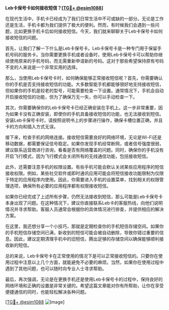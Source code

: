 **Leb卡保号卡如何接收短信？[[TG💪+ @esim1088](https://t.me/s/esim1088)]**

在现代生活中，手机卡已经成为了我们日常生活中不可或缺的一部分。无论是工作还是生活，手机卡都为我们提供了极大的便利。然而，有时候我们会遇到一些问题，比如更换手机卡后如何接收短信。今天，我们就来聊聊关于Leb卡保号卡如何接收短信的问题。

首先，让我们了解一下什么是Leb卡保号卡。Leb卡保号卡是一种专门用于保留手机号码的服务卡。当你需要更换手机或者设备时，使用Leb卡保号卡可以帮助你继续使用原来的手机号码，而无需重新申请新的号码。这对于那些希望保持原有号码不变的人来说是一个非常实用的选择。

那么，当使用Leb卡保号卡时，如何确保能够正常接收短信呢？首先，你需要确认你的手机是否支持接收短信的功能。大多数智能手机都能够很好地支持接收短信，但如果你的手机是较老的型号，可能需要检查一下设置。通常情况下，手机会自动开启接收短信的功能，但为了确保万无一失，你可以手动检查一下。

其次，你需要确保你的Leb卡保号卡已经正确安装在手机上。这一步非常重要，因为如果卡没有正确安装，即使你的手机具备接收短信的功能，也无法接收到短信。安装Leb卡保号卡时，请按照说明书上的步骤进行操作，确保卡槽位置正确，并且卡的方向和插入方式无误。

接下来，检查手机的网络连接。接收短信需要良好的网络环境，无论是Wi-Fi还是移动数据，都需要保证信号稳定。如果你发现手机经常断网，或者信号强度很弱，建议联系运营商进行咨询，看看是否有网络覆盖的问题。同时，确保你的手机没有开启飞行模式，因为飞行模式会关闭所有的无线通信功能，包括接收短信。

此外，还需要注意手机的权限设置。有些手机可能会默认关闭某些应用程序的短信接收权限。例如，某些社交软件或即时通讯应用可能会将短信接收功能限制为仅限于特定的应用程序内使用。因此，你需要进入手机的设置菜单，找到相关的权限管理选项，确保所有必要的应用程序都有权限接收短信。

如果你已经完成了上述所有步骤，仍然无法接收到短信，那么可能是Leb卡保号卡本身出现了问题。在这种情况下，建议你直接联系Leb卡的客服热线，向他们说明情况并寻求帮助。客服人员通常会根据你的具体情况进行排查，并提供相应的解决方案。

在这里，我还想分享一个小技巧，那就是定期检查你的手机短信存储空间。如果你的手机短信存储空间已满，新收到的短信可能会被自动删除，导致你错过重要的信息。因此，建议定期清理手机中的旧短信，腾出足够的存储空间以确保能够顺利接收新的短信。

总的来说，Leb卡保号卡在正常使用的情况下是可以正常接收短信的。只要你在使用过程中注意以上几个方面，就能避免不必要的麻烦。当然，如果你在使用过程中遇到了其他问题，也可以随时向专业人士寻求帮助。

最后，再次强调，无论是在更换手机还是使用Leb卡保号卡的过程中，保持良好的网络环境和正确的设置是非常关键的。希望这篇文章能对你有所帮助，让你在享受便捷通信的同时，也能轻松解决各种问题。

[[TG💪+ @esim1088](https://t.me/s/esim1088) ![Image](https://i.postimg.cc/4NQfJmqS/Snipaste-2025-05-13-00-14-12.png)]